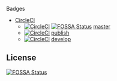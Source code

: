 Badges

- [CircleCI](https://circleci.com/)
  - [![CircleCI](https://circleci.com/gh/F88/tst/tree/master.svg?style=svg)](https://circleci.com/gh/F88/tst/tree/master) [![FOSSA Status](https://app.fossa.io/api/projects/git%2Bgithub.com%2Fs6f%2Ftst.svg?type=shield)](https://app.fossa.io/projects/git%2Bgithub.com%2Fs6f%2Ftst?ref=badge_shield)
[master](https://github.com/F88/tst/tree/master)
  - [![CircleCI](https://circleci.com/gh/F88/tst/tree/publish.svg?style=svg)](https://circleci.com/gh/F88/tst/tree/publish) [publish](https://github.com/F88/tst/tree/publish)
  - [![CircleCI](https://circleci.com/gh/F88/tst/tree/develop.svg?style=svg)](https://circleci.com/gh/F88/tst/tree/develop) [develop](https://github.com/F88/tst/tree/develop)





## License
[![FOSSA Status](https://app.fossa.io/api/projects/git%2Bgithub.com%2Fs6f%2Ftst.svg?type=large)](https://app.fossa.io/projects/git%2Bgithub.com%2Fs6f%2Ftst?ref=badge_large)